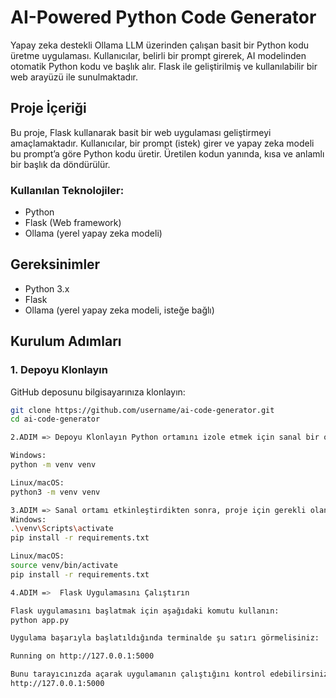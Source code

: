 # AI-Powered Python Code Generator

Yapay zeka destekli Ollama LLM üzerinden çalışan basit bir Python kodu üretme uygulaması. Kullanıcılar, belirli bir prompt girerek, AI modelinden otomatik Python kodu ve başlık alır. Flask ile geliştirilmiş ve kullanılabilir bir web arayüzü ile sunulmaktadır.

## Proje İçeriği

Bu proje, Flask kullanarak basit bir web uygulaması geliştirmeyi amaçlamaktadır. Kullanıcılar, bir prompt (istek) girer ve yapay zeka modeli bu prompt’a göre Python kodu üretir. Üretilen kodun yanında, kısa ve anlamlı bir başlık da döndürülür.

### Kullanılan Teknolojiler:
- Python
- Flask (Web framework)
- Ollama (yerel yapay zeka modeli)
  
## Gereksinimler

- Python 3.x
- Flask
- Ollama (yerel yapay zeka modeli, isteğe bağlı)

## Kurulum Adımları

### 1. Depoyu Klonlayın
GitHub deposunu bilgisayarınıza klonlayın:

```bash
git clone https://github.com/username/ai-code-generator.git
cd ai-code-generator

2.ADIM => Depoyu Klonlayın Python ortamını izole etmek için sanal bir ortam oluşturun:

Windows:
python -m venv venv

Linux/macOS:
python3 -m venv venv

3.ADIM => Sanal ortamı etkinleştirdikten sonra, proje için gerekli olan Python kütüphanelerini yüklemek için şu komutu kullanın:
Windows:
.\venv\Scripts\activate
pip install -r requirements.txt

Linux/macOS:
source venv/bin/activate
pip install -r requirements.txt

4.ADIM =>  Flask Uygulamasını Çalıştırın

Flask uygulamasını başlatmak için aşağıdaki komutu kullanın:
python app.py

Uygulama başarıyla başlatıldığında terminalde şu satırı görmelisiniz:

Running on http://127.0.0.1:5000

Bunu tarayıcınızda açarak uygulamanın çalıştığını kontrol edebilirsiniz:
http://127.0.0.1:5000